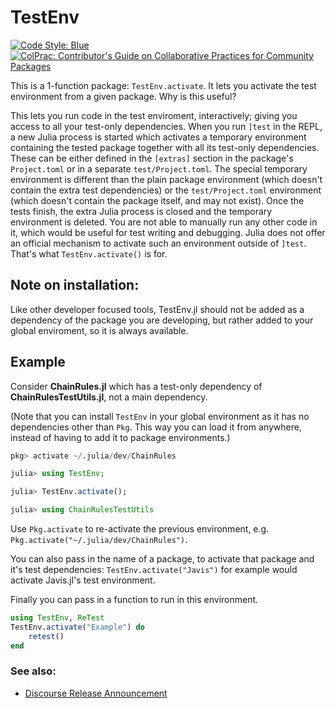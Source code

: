 # TestEnv

[![Code Style: Blue](https://img.shields.io/badge/code%20style-blue-4495d1.svg)](https://github.com/invenia/BlueStyle)
[![ColPrac: Contributor's Guide on Collaborative Practices for Community Packages](https://img.shields.io/badge/ColPrac-Contributor's%20Guide-blueviolet)](https://github.com/SciML/ColPrac)


This is a 1-function package: `TestEnv.activate`.
It lets you activate the test environment from a given package.
Why is this useful?

This lets you run code in the test enviroment, interactively; giving you access to all your test-only dependencies.
When you run `]test` in the REPL, a new Julia process is started which activates a temporary environment containing the tested package together with all its test-only dependencies.
These can be either defined in the `[extras]` section in the package's `Project.toml` or in a separate `test/Project.toml`.
The special temporary environment is different than the plain package environment (which doesn't contain the extra test dependencies) or the `test/Project.toml` environment (which doesn't contain the package itself, and may not exist).
Once the tests finish, the extra Julia process is closed and the temporary environment is deleted.
You are not able to manually run any other code in it, which would be useful for test writing and debugging.
Julia does not offer an official mechanism to activate such an environment outside of `]test`.
That's what `TestEnv.activate()` is for.

## Note on installation:
Like other developer focused tools, TestEnv.jl should not be added as a dependency of the package you are developing, but rather added to your global enviroment, so it is always available.

## Example

Consider **ChainRules.jl** which has a test-only dependency of **ChainRulesTestUtils.jl**,
not a main dependency.

(Note that you can install `TestEnv` in your global environment as it has no dependencies other than `Pkg`.
This way you can load it from anywhere, instead of having to add it to package environments.)

```julia
pkg> activate ~/.julia/dev/ChainRules

julia> using TestEnv;

julia> TestEnv.activate();

julia> using ChainRulesTestUtils
```

Use `Pkg.activate` to re-activate the previous environment, e.g. `Pkg.activate("~/.julia/dev/ChainRules")`.

You can also pass in the name of a package, to activate that package and it's test dependencies:
`TestEnv.activate("Javis")` for example would activate Javis.jl's test environment.

Finally you can pass in a function to run in this environment.
```julia
using TestEnv, ReTest
TestEnv.activate("Example") do
    retest()
end
```

### See also:
 - [Discourse Release Announcement](https://discourse.julialang.org/t/ann-testenv-jl-activate-your-test-enviroment-so-you-can-use-your-test-dependencies/65739)

